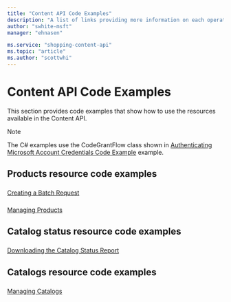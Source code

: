 ```yaml
---
title: "Content API Code Examples"
description: "A list of links providing more information on each operation available in the Content API."
author: "swhite-msft"
manager: "ehnasen"

ms.service: "shopping-content-api"
ms.topic: "article"
ms.author: "scottwhi"
---
```

# Content API Code Examples
This section provides code examples that show how to use the resources available in the Content API.

> [!NOTE]
> The C# examples use the CodeGrantFlow class shown in [Authenticating Microsoft Account Credentials Code Example](../shopping-content/code-example-authentication-oauth.md) example.

## Products resource code examples

### <a name="batch"></a>
[Creating a Batch Request](../shopping-content/code-example-create-batch-request.md)  

### <a name="products"></a>
[Managing Products](../shopping-content/code-example-manage-products.md)

## Catalog status resource code examples

### <a name="status"></a>
[Downloading the Catalog Status Report](../shopping-content/code-example-download-catalog-status-report.md)   

## Catalogs resource code examples

### <a name="catalog"></a>
[Managing Catalogs](../shopping-content/code-example-manage-catalogs.md)  
